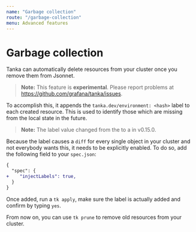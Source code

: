 ```yaml
---
name: "Garbage collection"
route: "/garbage-collection"
menu: Advanced features
---
```


# Garbage collection

Tanka can automatically delete resources from your cluster once you remove them
from Jsonnet.

> **Note:** This feature is **experimental**. Please report problems at https://github.com/grafana/tanka/issues.

To accomplish this, it appends the `tanka.dev/environment: <hash>` label to each created
resource. This is used to identify those which are missing from the local state in the
future.

> **Note:** The label value changed from the <name> to a <hash> in v0.15.0.

Because the label causes a `diff` for every single object in your cluster and
not everybody wants this, it needs to be explicitly enabled. To do so, add the
following field to your `spec.json`:

```diff
{
  "spec": {
+    "injectLabels": true,
  }
}
```

Once added, run a `tk apply`, make sure the label is actually added and confirm
by typing `yes`.

From now on, you can use `tk prune` to remove old resources from your cluster.
